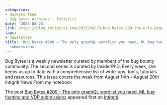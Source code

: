 ```yaml
---
categories:
- Hackers feed
- Bug Bytes Archives - Intigriti
date: '2023-08-23'
link: https://blog.intigriti.com/2023/08/23/bug-bytes-209-the-only-graphql-wordlist-you-need-ml-bug-hunting-and-vdp-submissions/
tags:
- newsletter
title: 'Bug Bytes #209 – The only graphQL wordlist you need, ML bug hunting and VDP
  submissions'
---
```


<p>Bug Bytes is a weekly newsletter curated by members of the bug bounty community. The second series is curated by InsiderPhD. Every week, she keeps us up to date with a comprehensive list of write-ups, tools, tutorials and resources. This issue covers the week from August 14th &#8211; August 20th Intigriti News From my notebook</p> <p>The post <a href="https://blog.intigriti.com/2023/08/23/bug-bytes-209-the-only-graphql-wordlist-you-need-ml-bug-hunting-and-vdp-submissions/">Bug Bytes #209 &#8211; The only graphQL wordlist you need, ML bug hunting and VDP submissions</a> appeared first on <a href="https://blog.intigriti.com">Intigriti</a>.</p>

